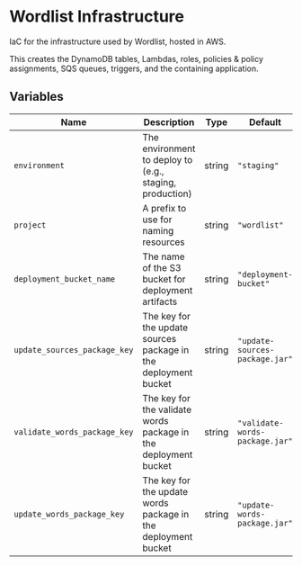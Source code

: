 # Wordlist Infrastructure
IaC for the infrastructure used by Wordlist, hosted in AWS.

This creates the DynamoDB tables, Lambdas, roles, policies & policy assignments, SQS queues, triggers, and the containing application.

## Variables

| Name                        | Description                                                      | Type   | Default                        |
|-----------------------------|------------------------------------------------------------------|--------|--------------------------------|
| `environment`               | The environment to deploy to (e.g., staging, production)         | string | `"staging"`                    |
| `project`                   | A prefix to use for naming resources                             | string | `"wordlist"`                   |
| `deployment_bucket_name`    | The name of the S3 bucket for deployment artifacts               | string | `"deployment-bucket"`          |
| `update_sources_package_key`| The key for the update sources package in the deployment bucket  | string | `"update-sources-package.jar"` |
| `validate_words_package_key`| The key for the validate words package in the deployment bucket  | string | `"validate-words-package.jar"` |
| `update_words_package_key`  | The key for the update words package in the deployment bucket    | string | `"update-words-package.jar"`   |
